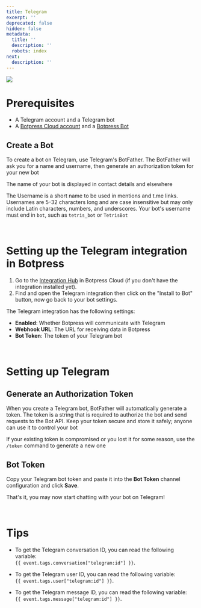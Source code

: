 ```yaml
---
title: Telegram
excerpt: ''
deprecated: false
hidden: false
metadata:
  title: ''
  description: ''
  robots: index
next:
  description: ''
---
```

![](https://files.readme.io/f0b7533-image.png)

<Embed url="https://www.youtube.com/watch?v=w0-UGm4mu74" title="How to Connect your Chatbot to Telegram" favicon="https://www.google.com/favicon.ico" image="https://i.ytimg.com/vi/w0-UGm4mu74/hqdefault.jpg" provider="youtube.com" href="https://www.youtube.com/watch?v=w0-UGm4mu74" typeOfEmbed="youtube" html="%3Ciframe%20class%3D%22embedly-embed%22%20src%3D%22%2F%2Fcdn.embedly.com%2Fwidgets%2Fmedia.html%3Fsrc%3Dhttps%253A%252F%252Fwww.youtube.com%252Fembed%252Fw0-UGm4mu74%253Ffeature%253Doembed%26display_name%3DYouTube%26url%3Dhttps%253A%252F%252Fwww.youtube.com%252Fwatch%253Fv%253Dw0-UGm4mu74%26image%3Dhttps%253A%252F%252Fi.ytimg.com%252Fvi%252Fw0-UGm4mu74%252Fhqdefault.jpg%26key%3D7788cb384c9f4d5dbbdbeffd9fe4b92f%26type%3Dtext%252Fhtml%26schema%3Dyoutube%22%20width%3D%22854%22%20height%3D%22480%22%20scrolling%3D%22no%22%20title%3D%22YouTube%20embed%22%20frameborder%3D%220%22%20allow%3D%22autoplay%3B%20fullscreen%3B%20encrypted-media%3B%20picture-in-picture%3B%22%20allowfullscreen%3D%22true%22%3E%3C%2Fiframe%3E" />

# Prerequisites

* A Telegram account and a Telegram bot
* A [Botpress Cloud account](https://sso.botpress.cloud) and a [Botpress Bot](https://botpress.com/docs/cloud/getting-started/create-and-publish-your-chatbot/)

## Create a Bot

To create a bot on Telegram, use Telegram's BotFather. The BotFather will ask you for a name and username, then generate an authorization token for your new bot

The name of your bot is displayed in contact details and elsewhere

The Username is a short name to be used in mentions and t.me links. Usernames are 5-32 characters long and are case insensitive but may only include Latin characters, numbers, and underscores. Your bot's username must end in `bot`, such as `tetris_bot` or `TetrisBot`

<br />

# Setting up the Telegram integration in Botpress

1. Go to the [Integration Hub](https://app.botpress.cloud/hub) in Botpress Cloud (if you don't have the integration installed yet).
2. Find and open the Telegram integration then click on the "Install to Bot" button, now go back to your bot settings.

The Telegram integration has the following settings:

* **Enabled**: Whether Botpress will communicate with Telegram
* **Webhook URL**: The URL for receiving data in Botpress
* **Bot Token**: The token of your Telegram bot

<br />

# Setting up Telegram

## Generate an Authorization Token

When you create a Telegram bot, BotFather will automatically generate a token. The token is a string that is required to authorize the bot and send requests to the Bot API. Keep your token secure and store it safely; anyone can use it to control your bot

If your existing token is compromised or you lost it for some reason, use the `/token` command to generate a new one

## Bot Token

Copy your Telegram bot token and paste it into the **Bot Token** channel configuration and click **Save**.

That's it, you may now start chatting with your bot on Telegram!

<br />

# Tips

* To get the Telegram conversation ID, you can read the following variable:\
  `{{ event.tags.conversation["telegram:id"] }}`.

* To get the Telegram user ID, you can read the following variable:\
  `{{ event.tags.user["telegram:id"] }}`.

* To get the Telegram message ID, you can read the following variable:\
  `{{ event.tags.message["telegram:id"] }}`.
